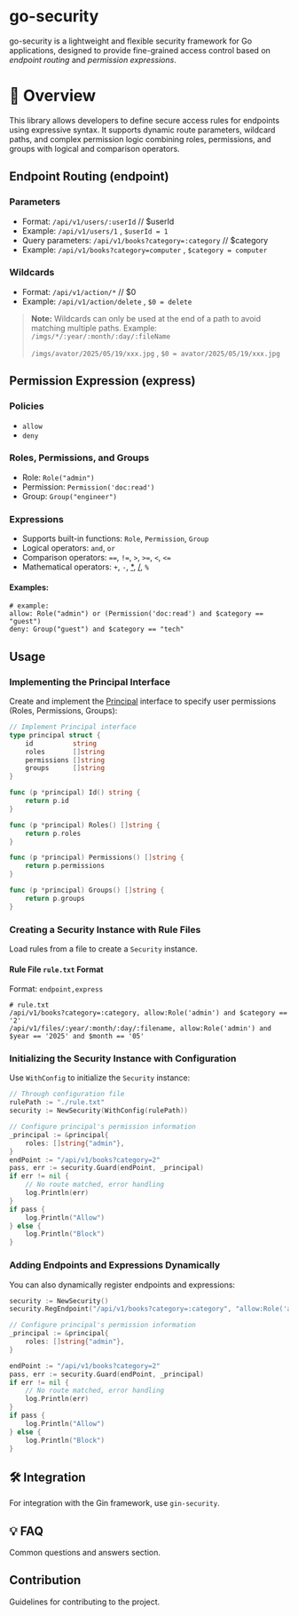# go-security

go-security is a lightweight and flexible security framework for Go applications, designed to provide fine-grained access control based on *endpoint routing* and *permission expressions*.

# 🚀 Overview

This library allows developers to define secure access rules for endpoints using expressive syntax. It supports dynamic route parameters, wildcard paths, and complex permission logic combining roles, permissions, and groups with logical and comparison operators.

## Endpoint Routing (endpoint)

### Parameters
- Format: `/api/v1/users/:userId` // $userId
- Example: `/api/v1/users/1` , `$userId = 1`
- Query parameters: `/api/v1/books?category=:category` // $category
- Example: `/api/v1/books?category=computer` , `$category = computer`

### Wildcards
- Format: `/api/v1/action/*` // $0
- Example: `/api/v1/action/delete` , `$0 = delete`
> **Note:** Wildcards can only be used at the end of a path to avoid matching multiple paths.
> Example:
> `/imgs/*/:year/:month/:day/:fileName`
>
> `/imgs/avator/2025/05/19/xxx.jpg` , `$0 = avator/2025/05/19/xxx.jpg`

## Permission Expression (express)

### Policies
- `allow`
- `deny`

### Roles, Permissions, and Groups
- Role: `Role("admin")`
- Permission: `Permission('doc:read')`
- Group: `Group("engineer")`

### Expressions
- Supports built-in functions: `Role`, `Permission`, `Group`
- Logical operators: `and`, `or`
- Comparison operators: `==`, `!=`, `>`, `>=`, `<`, `<=`
- Mathematical operators: `+`, `-`, [*](file:///Users/einsitang/github/sevlow/go-security/README.md), [/](file:///Users/einsitang/github/sevlow/go-security/README.md), `%`

#### Examples:
``` 
# example:
allow: Role("admin") or (Permission('doc:read') and $category == "guest")
deny: Group("guest") and $category == "tech"
```

## Usage

### Implementing the Principal Interface
Create and implement the [Principal](file:///Users/einsitang/github/sevlow/go-security/internal/expr/ctx/context.go#L2-L7) interface to specify user permissions (Roles, Permissions, Groups):

```go
// Implement Principal interface
type principal struct {
    id          string
    roles       []string
    permissions []string
    groups      []string
}

func (p *principal) Id() string {
    return p.id
}

func (p *principal) Roles() []string {
    return p.roles
}

func (p *principal) Permissions() []string {
    return p.permissions
}

func (p *principal) Groups() []string {
    return p.groups
}
```

### Creating a Security Instance with Rule Files
Load rules from a file to create a `Security` instance.

#### Rule File `rule.txt` Format
Format: `endpoint,express`

```
# rule.txt
/api/v1/books?category=:category, allow:Role('admin') and $category == '2'
/api/v1/files/:year/:month/:day/:filename, allow:Role('admin') and $year == '2025' and $month == '05'
```

### Initializing the Security Instance with Configuration
Use `WithConfig` to initialize the `Security` instance:

```go
// Through configuration file
rulePath := "./rule.txt"
security := NewSecurity(WithConfig(rulePath))

// Configure principal's permission information
_principal := &principal{
    roles: []string{"admin"},
}
endPoint := "/api/v1/books?category=2"
pass, err := security.Guard(endPoint, _principal)
if err != nil {
    // No route matched, error handling
    log.Println(err)
}
if pass {
    log.Println("Allow")
} else {
    log.Println("Block")
}
```

### Adding Endpoints and Expressions Dynamically
You can also dynamically register endpoints and expressions:

```go
security := NewSecurity()
security.RegEndpoint("/api/v1/books?category=:category", "allow:Role('admin') and $category == '2'")

// Configure principal's permission information
_principal := &principal{
    roles: []string{"admin"},
}

endPoint := "/api/v1/books?category=2"
pass, err := security.Guard(endPoint, _principal)
if err != nil {
    // No route matched, error handling
    log.Println(err)
}
if pass {
    log.Println("Allow")
} else {
    log.Println("Block")
}
```

## 🛠️ Integration
For integration with the Gin framework, use `gin-security`.

## 💡 FAQ
Common questions and answers section.

## Contribution
Guidelines for contributing to the project.